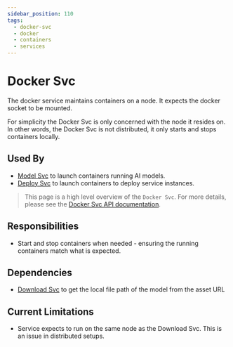 ```yaml
---
sidebar_position: 110
tags:
  - docker-svc
  - docker
  - containers
  - services
---
```


# Docker Svc

The docker service maintains containers on a node. It expects the docker socket to be mounted.

For simplicity the Docker Svc is only concerned with the node it resides on. In other words, the Docker Svc is not distributed, it only starts and stops containers locally.

## Used By

- [Model Svc](/docs/built-in-services/download-svc) to launch containers running AI models.
- [Deploy Svc](/docs/built-in-services/download-svc) to launch containers to deploy service instances.

> This page is a high level overview of the `Docker Svc`. For more details, please see the [Docker Svc API documentation](/docs/openorch/run-container).

## Responsibilities

- Start and stop containers when needed - ensuring the running containers match what is expected.

## Dependencies

- [Download Svc](/docs/built-in-services/download-svc) to get the local file path of the model from the asset URL

## Current Limitations

- Service expects to run on the same node as the Download Svc. This is an issue in distributed setups.
